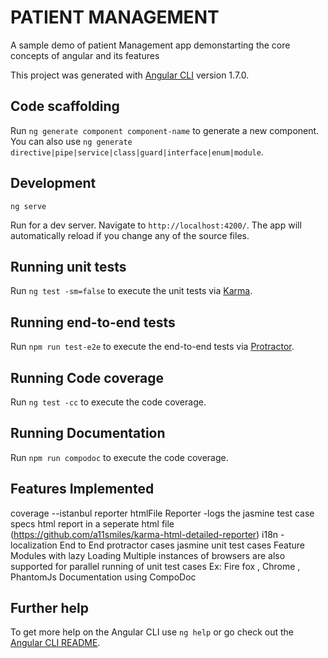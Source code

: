 # PATIENT MANAGEMENT

A sample demo of patient Management app demonstarting the core concepts of angular and its features

This project was generated with [Angular CLI](https://github.com/angular/angular-cli) version 1.7.0.

## Code scaffolding

Run `ng generate component component-name` to generate a new component. You can also use `ng generate directive|pipe|service|class|guard|interface|enum|module`.

## Development

`ng serve`

Run for a dev server. Navigate to `http://localhost:4200/`. The app will automatically reload if you change any of the source files.



## Running unit tests

Run `ng test -sm=false` to execute the unit tests via [Karma](https://karma-runner.github.io).

## Running end-to-end tests

Run `npm run test-e2e` to execute the end-to-end tests via [Protractor](http://www.protractortest.org/).

## Running Code coverage

Run `ng test -cc` to execute the code coverage.

## Running Documentation

Run `npm run compodoc` to execute the code coverage.


## Features Implemented

coverage --istanbul reporter
htmlFile Reporter -logs the jasmine test case specs html report in a seperate html file (https://github.com/a11smiles/karma-html-detailed-reporter)
i18n - localization
End to End protractor cases
jasmine unit test cases
Feature Modules with lazy Loading
Multiple instances of browsers are also supported for parallel running of unit test cases 
Ex: Fire fox , Chrome , PhantomJs
Documentation using CompoDoc



## Further help

To get more help on the Angular CLI use `ng help` or go check out the [Angular CLI README](https://github.com/angular/angular-cli/blob/master/README.md).
